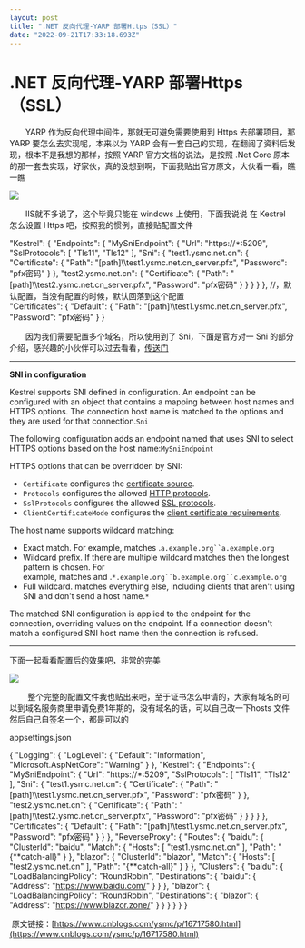 ```yaml
---
layout: post
title: ".NET 反向代理-YARP 部署Https（SSL）"
date: "2022-09-21T17:33:18.693Z"
---
```

.NET 反向代理-YARP 部署Https（SSL）
===========================

　　YARP 作为反向代理中间件，那就无可避免需要使用到 Https 去部署项目，那 YARP 要怎么去实现呢，本来以为 YARP 会有一套自己的实现，在翻阅了资料后发现，根本不是我想的那样，按照 YARP 官方文档的说法，是按照 .Net Core 原本的那一套去实现，好家伙，真的没想到啊，下面我贴出官方原文，大伙看一看，瞧一瞧

![](https://img2022.cnblogs.com/blog/1897432/202209/1897432-20220921223940459-216812090.png)

　　IIS就不多说了，这个毕竟只能在 windows 上使用，下面我说说 在 Kestrel 怎么设置 Https 吧，按照我的惯例，直接贴配置文件

"Kestrel": {
  "Endpoints": {
    "MySniEndpoint": {
      "Url": "https://\*:5209",
      "SslProtocols": \[ "Tls11", "Tls12" \],
      "Sni": {
        "test1.ysmc.net.cn": {
          "Certificate": {
            "Path": "\[path\]\\\\test1.ysmc.net.cn\_server.pfx",
            "Password": "pfx密码"
          }
        },
        "test2.ysmc.net.cn": {
          "Certificate": {
            "Path": "\[path\]\\\\test2.ysmc.net.cn\_server.pfx",
            "Password": "pfx密码"
          }
        }
      }
    }
  },
  //，默认配置，当没有配置的时候，默认回落到这个配置   
  "Certificates": {
    "Default": {
      "Path": "\[path\]\\\\test1.ysmc.net.cn\_server.pfx",
      "Password": "pfx密码"
    }
  }

　　因为我们需要配置多个域名，所以使用到了 Sni，下面是官方对一 Sni 的部分介绍，感兴趣的小伙伴可以过去看看，[传送门](https://learn.microsoft.com/zh-cn/aspnet/core/fundamentals/servers/kestrel/endpoints?view=aspnetcore-6.0#sni-in-configuration-1)

* * *

**SNI in configuration**

Kestrel supports SNI defined in configuration. An endpoint can be configured with an object that contains a mapping between host names and HTTPS options. The connection host name is matched to the options and they are used for that connection.`Sni`

The following configuration adds an endpoint named that uses SNI to select HTTPS options based on the host name:`MySniEndpoint`

HTTPS options that can be overridden by SNI:

*   `Certificate` configures the [certificate source](https://learn.microsoft.com/zh-cn/aspnet/core/fundamentals/servers/kestrel/endpoints?view=aspnetcore-6.0#certificate-sources).
*   `Protocols` configures the allowed [HTTP protocols](https://learn.microsoft.com/en-us/dotnet/api/microsoft.aspnetcore.server.kestrel.core.httpprotocols).
*   `SslProtocols` configures the allowed [SSL protocols](https://learn.microsoft.com/en-us/dotnet/api/system.security.authentication.sslprotocols).
*   `ClientCertificateMode` configures the [client certificate requirements](https://learn.microsoft.com/en-us/dotnet/api/microsoft.aspnetcore.server.kestrel.https.clientcertificatemode).

The host name supports wildcard matching:

*   Exact match. For example, matches .`a.example.org``a.example.org`
*   Wildcard prefix. If there are multiple wildcard matches then the longest pattern is chosen. For example, matches and .`*.example.org``b.example.org``c.example.org`
*   Full wildcard. matches everything else, including clients that aren't using SNI and don't send a host name.`*`

The matched SNI configuration is applied to the endpoint for the connection, overriding values on the endpoint. If a connection doesn't match a configured SNI host name then the connection is refused.

* * *

下面一起看看配置后的效果吧，非常的完美

![](https://img2022.cnblogs.com/blog/1897432/202209/1897432-20220921230409671-57359682.png)

 　　整个完整的配置文件我也贴出来吧，至于证书怎么申请的，大家有域名的可以到域名服务商里申请免费1年期的，没有域名的话，可以自己改一下hosts 文件 然后自己自签名一个，都是可以的

appsettings.json

{
  "Logging": {
    "LogLevel": {
      "Default": "Information",
      "Microsoft.AspNetCore": "Warning"
    }
  },
  "Kestrel": {
    "Endpoints": {
      "MySniEndpoint": {
        "Url": "https://\*:5209",
        "SslProtocols": \[ "Tls11", "Tls12" \],
        "Sni": {
          "test1.ysmc.net.cn": {
            "Certificate": {
              "Path": "\[path\]\\\\test1.ysmc.net.cn\_server.pfx",
              "Password": "pfx密码"
            }
          },
          "test2.ysmc.net.cn": {
            "Certificate": {
              "Path": "\[path\]\\\\test2.ysmc.net.cn\_server.pfx",
              "Password": "pfx密码"
            }
          }
        }
      }
    },
    "Certificates": {
      "Default": {
        "Path": "\[path\]\\\\test1.ysmc.net.cn\_server.pfx",
        "Password": "pfx密码"
      }
    }
  },
  "ReverseProxy": {
    "Routes": {
      "baidu": {
        "ClusterId": "baidu",
        "Match": {
          "Hosts": \[ "test1.ysmc.net.cn" \],
          "Path": "{\*\*catch-all}"
        }
      },
      "blazor": {
        "ClusterId": "blazor",
        "Match": {
          "Hosts": \[ "test2.ysmc.net.cn" \],
          "Path": "{\*\*catch-all}"
        }
      }
    },
    "Clusters": {
      "baidu": {
        "LoadBalancingPolicy": "RoundRobin",
        "Destinations": {
          "baidu": {
            "Address": "https://www.baidu.com/"
          }
        }
      },
      "blazor": {
        "LoadBalancingPolicy": "RoundRobin",
        "Destinations": {
          "blazor": {
            "Address": "https://www.blazor.zone/"
          }
        }
      }
    }
  }
}

 原文链接：[https://www.cnblogs.com/ysmc/p/16717580.html](https://www.cnblogs.com/ysmc/p/16717580.html)